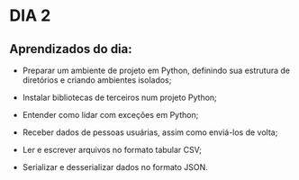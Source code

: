 # DIA 2

## Aprendizados do dia:
* Preparar um ambiente de projeto em Python, definindo sua estrutura de diretórios e criando ambientes isolados;

* Instalar bibliotecas de terceiros num projeto Python;

* Entender como lidar com exceções em Python;

* Receber dados de pessoas usuárias, assim como enviá-los de volta;

* Ler e escrever arquivos no formato tabular CSV;

* Serializar e desserializar dados no formato JSON.


